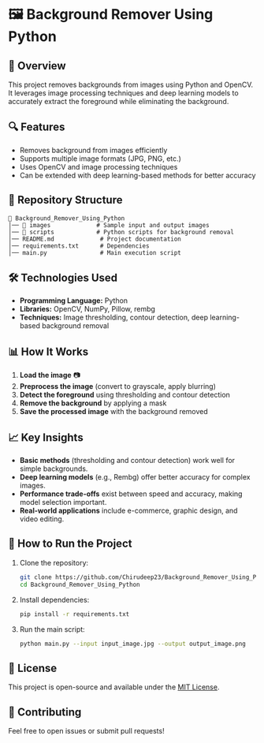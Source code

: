 # 🖼️ Background Remover Using Python  

## 📌 Overview  
This project removes backgrounds from images using Python and OpenCV. It leverages image processing techniques and deep learning models to accurately extract the foreground while eliminating the background.  

## 🔍 Features  
- Removes background from images efficiently  
- Supports multiple image formats (JPG, PNG, etc.)  
- Uses OpenCV and image processing techniques  
- Can be extended with deep learning-based methods for better accuracy  

## 📂 Repository Structure  
```
📁 Background_Remover_Using_Python
│── 📂 images             # Sample input and output images
│── 📂 scripts            # Python scripts for background removal
│── README.md             # Project documentation
│── requirements.txt      # Dependencies
│── main.py               # Main execution script
```

## 🛠️ Technologies Used  
- **Programming Language:** Python  
- **Libraries:** OpenCV, NumPy, Pillow, rembg  
- **Techniques:** Image thresholding, contour detection, deep learning-based background removal  

## 📊 How It Works  
1. **Load the image** 📷  
2. **Preprocess the image** (convert to grayscale, apply blurring)  
3. **Detect the foreground** using thresholding and contour detection  
4. **Remove the background** by applying a mask  
5. **Save the processed image** with the background removed  

## 📈 Key Insights  
- **Basic methods** (thresholding and contour detection) work well for simple backgrounds.  
- **Deep learning models** (e.g., Rembg) offer better accuracy for complex images.  
- **Performance trade-offs** exist between speed and accuracy, making model selection important.  
- **Real-world applications** include e-commerce, graphic design, and video editing.  

## 🚀 How to Run the Project  
1. Clone the repository:  
   ```bash
   git clone https://github.com/Chirudeep23/Background_Remover_Using_Python.git
   cd Background_Remover_Using_Python
   ```
2. Install dependencies:  
   ```bash
   pip install -r requirements.txt
   ```
3. Run the main script:  
   ```bash
   python main.py --input input_image.jpg --output output_image.png
   ```

## 📜 License  
This project is open-source and available under the [MIT License](LICENSE).  

## 🤝 Contributing  
Feel free to open issues or submit pull requests!  
